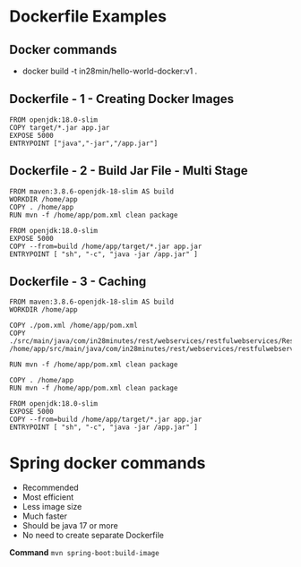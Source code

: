 # Dockerfile Examples

## Docker commands
- docker build -t in28min/hello-world-docker:v1 .


## Dockerfile - 1 - Creating Docker Images

```
FROM openjdk:18.0-slim
COPY target/*.jar app.jar
EXPOSE 5000
ENTRYPOINT ["java","-jar","/app.jar"]
```

## Dockerfile - 2 - Build Jar File - Multi Stage
```
FROM maven:3.8.6-openjdk-18-slim AS build
WORKDIR /home/app
COPY . /home/app
RUN mvn -f /home/app/pom.xml clean package

FROM openjdk:18.0-slim
EXPOSE 5000
COPY --from=build /home/app/target/*.jar app.jar
ENTRYPOINT [ "sh", "-c", "java -jar /app.jar" ]

```

## Dockerfile - 3 - Caching

```
FROM maven:3.8.6-openjdk-18-slim AS build
WORKDIR /home/app

COPY ./pom.xml /home/app/pom.xml
COPY ./src/main/java/com/in28minutes/rest/webservices/restfulwebservices/RestfulWebServicesApplication.java	/home/app/src/main/java/com/in28minutes/rest/webservices/restfulwebservices/RestfulWebServicesApplication.java

RUN mvn -f /home/app/pom.xml clean package

COPY . /home/app
RUN mvn -f /home/app/pom.xml clean package

FROM openjdk:18.0-slim
EXPOSE 5000
COPY --from=build /home/app/target/*.jar app.jar
ENTRYPOINT [ "sh", "-c", "java -jar /app.jar" ]
```

# Spring docker commands
- Recommended
- Most efficient
- Less image size
- Much faster
- Should be java 17 or more
- No need to create separate Dockerfile

**Command**
``` mvn spring-boot:build-image ```

